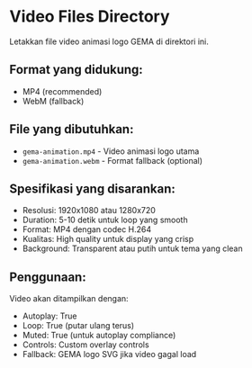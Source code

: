 # Video Files Directory

Letakkan file video animasi logo GEMA di direktori ini.

## Format yang didukung:
- MP4 (recommended)
- WebM (fallback)

## File yang dibutuhkan:
- `gema-animation.mp4` - Video animasi logo utama
- `gema-animation.webm` - Format fallback (optional)

## Spesifikasi yang disarankan:
- Resolusi: 1920x1080 atau 1280x720
- Duration: 5-10 detik untuk loop yang smooth
- Format: MP4 dengan codec H.264
- Kualitas: High quality untuk display yang crisp
- Background: Transparent atau putih untuk tema yang clean

## Penggunaan:
Video akan ditampilkan dengan:
- Autoplay: True
- Loop: True (putar ulang terus)
- Muted: True (untuk autoplay compliance)
- Controls: Custom overlay controls
- Fallback: GEMA logo SVG jika video gagal load

